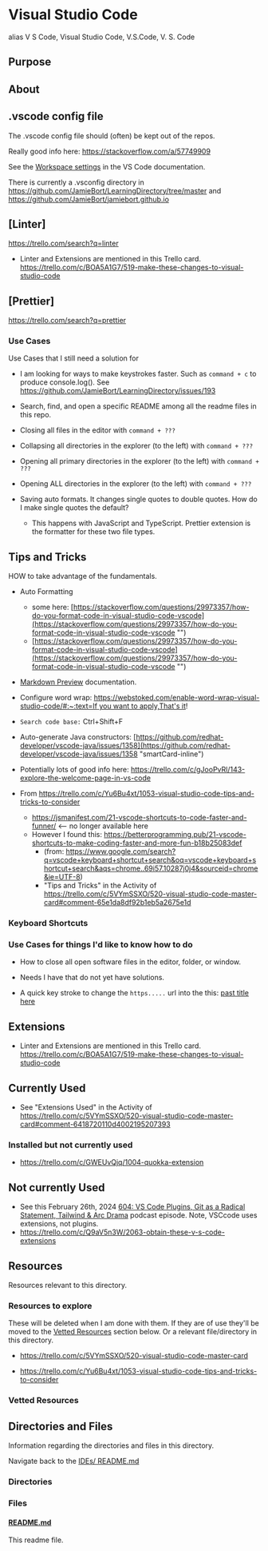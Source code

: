 # Visual Studio Code

alias V S Code, Visual Studio Code, V.S.Code, V. S. Code

## Purpose

<!-- The purpose of this directory is to [...]. -->

## About

<!-- This directory houses information about [name_of_the_directory_that_this_readme_file_is_in]. -->

<!-- [Some information about this directory.] -->

## .vscode config file

The .vscode config file should (often) be kept out of the repos.

Really good info here:
https://stackoverflow.com/a/57749909

See the [Workspace settings](https://code.visualstudio.com/docs/getstarted/settings#:~:text=Note%3A%20A%20VS%20Code%20%22workspace,feature%20called%20Multi%2Droot%20workspaces) in the VS Code documentation.

There is currently a .vsconfig directory in https://github.com/JamieBort/LearningDirectory/tree/master and https://github.com/JamieBort/jamiebort.github.io

## [Linter]

https://trello.com/search?q=linter

- Linter and Extensions are mentioned in this Trello card.
  https://trello.com/c/BOA5A1G7/519-make-these-changes-to-visual-studio-code

## [Prettier]

https://trello.com/search?q=prettier

### Use Cases

Use Cases that I still need a solution for

- I am looking for ways to make keystrokes faster. Such as `command + c` to produce console.log().
  See https://github.com/JamieBort/LearningDirectory/issues/193

- Search, find, and open a specific README among all the readme files in this repo.

- Closing all files in the editor with `command + ???`

- Collapsing all directories in the explorer (to the left) with `command + ???`

- Opening all primary directories in the explorer (to the left) with `command + ???`

- Opening ALL directories in the explorer (to the left) with `command + ???`

- Saving auto formats. It changes single quotes to double quotes. How do I make single quotes the default?

  - This happens with JavaScript and TypeScript. Prettier extension is the formatter for these two file types.

## Tips and Tricks

HOW to take advantage of the fundamentals.

- Auto Formatting
  - some here: [https://stackoverflow.com/questions/29973357/how-do-you-format-code-in-visual-studio-code-vscode](https://stackoverflow.com/questions/29973357/how-do-you-format-code-in-visual-studio-code-vscode "‌")
  - [https://stackoverflow.com/questions/29973357/how-do-you-format-code-in-visual-studio-code-vscode](https://stackoverflow.com/questions/29973357/how-do-you-format-code-in-visual-studio-code-vscode "‌")
- [Markdown Preview](https://code.visualstudio.com/docs/languages/markdown#_markdown-preview "‌") documentation.
- Configure word wrap: [https://webstoked.com/enable-word-wrap-visual-studio-code/#:~:text=If you want to apply,That's it](https://webstoked.com/enable-word-wrap-visual-studio-code/#:~:text=If%20you%20want%20to%20apply,That's%20it "‌")!
- `Search code base:` Ctrl+Shift+F
- Auto-generate Java constructors:
  [https://github.com/redhat-developer/vscode-java/issues/1358](https://github.com/redhat-developer/vscode-java/issues/1358 "smartCard-inline")

- Potentially lots of good info here:
  https://trello.com/c/gJooPvRl/143-explore-the-welcome-page-in-vs-code

- From https://trello.com/c/Yu6Bu4xt/1053-visual-studio-code-tips-and-tricks-to-consider

  - https://jsmanifest.com/21-vscode-shortcuts-to-code-faster-and-funner/ <-- no longer available here
  - However I found this:
    https://betterprogramming.pub/21-vscode-shortcuts-to-make-coding-faster-and-more-fun-b18b25083def
    - (from: https://www.google.com/search?q=vscode+keyboard+shortcut+search&oq=vscode+keyboard+shortcut+search&aqs=chrome..69i57.10287j0j4&sourceid=chrome&ie=UTF-8)
    - "Tips and Tricks" in the Activity of
      https://trello.com/c/5VYmSSXO/520-visual-studio-code-master-card#comment-65e1da8df92b1eb5a2675e1d

### Keyboard Shortcuts

### Use Cases for things I'd like to know how to do

- How to close all open software files in the editor, folder, or window.

- Needs I have that do not yet have solutions.
- A quick key stroke to change the `https.....` url into the this: [past title here](https.....)

## Extensions

- Linter and Extensions are mentioned in this Trello card.
  https://trello.com/c/BOA5A1G7/519-make-these-changes-to-visual-studio-code

## Currently Used

- See "Extensions Used" in the Activity of
  https://trello.com/c/5VYmSSXO/520-visual-studio-code-master-card#comment-6418720110d4002195207393

### Installed but not currently used

- https://trello.com/c/GWEUvQjq/1004-quokka-extension

## Not currently Used

- See this February 26th, 2024 [604: VS Code Plugins, Git as a Radical Statement, Tailwind & Arc Drama](https://shoptalkshow.com/604/) podcast episode.
  Note, VSCcode uses extensions, not plugins.
- https://trello.com/c/Q9aV5n3W/2063-obtain-these-v-s-code-extensions

## Resources

Resources relevant to this directory.

### Resources to explore

These will be deleted when I am done with them. If they are of use they'll be moved to the [Vetted Resources](#vetted-resources) section below. Or a relevant file/directory in this directory.

- https://trello.com/c/5VYmSSXO/520-visual-studio-code-master-card

- https://trello.com/c/Yu6Bu4xt/1053-visual-studio-code-tips-and-tricks-to-consider

### Vetted Resources

## Directories and Files

Information regarding the directories and files in this directory.

Navigate back to the [IDEs/ README.md](../README.md)

### Directories

<!-- #### [directory_name/](./path_to_directory)

[About_this_directory.]

[More_info_about_this_directory.]

The `directory_name/` [README.md](./directory_name/README.md) file. -->

### Files

<!-- #### [name_of_other_file_in_here.extension]()

[About_this_file.]

[More_info_about_this_file.] -->

#### [README.md](./README.md)

This readme file.
